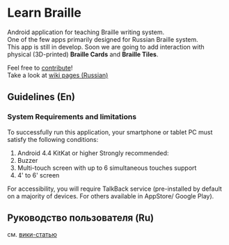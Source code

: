 # Learn Braille

Android application for teaching Braille writing system.<br>
One of the few apps primarily designed for Russian Braille system. <br>
This app is still in develop. Soon we are going to add interaction with physical (3D-printed) **Braille Cards** and **Braille Tiles**.

Feel free to [contribute](https://github.com/braille-systems/learn-braille/blob/master/CONTRIBUTING.md)! <br>
Take a look at [wiki pages (Russian)](https://github.com/braille-systems/learn-braille/wiki)

## Guidelines (En)
### System Requirements and limitations

To successfully run this application, your smartphone or tablet PC must satisfy the following conditions:
1. Android 4.4 KitKat or higher
Strongly recommended:
1. Buzzer
1. Multi-touch screen with up to 6 simultaneous touches support
1. 4' to 6' screen

For accessibility, you will require TalkBack service (pre-installed by default on a majority of devices.
For others available in AppStore/ Google Play).

## Руководство пользователя (Ru)
см. [вики-статью](https://github.com/braille-systems/learn-braille/wiki/app-users-manual)
